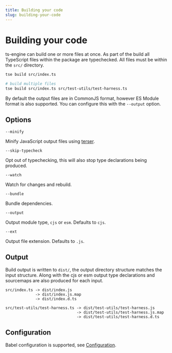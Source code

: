 ```yaml
---
title: Building your code
slug: building-your-code
---
```


# Building your code

ts-engine can build one or more files at once. As part of the build all TypeScript files within the package are typechecked. All files must be within the `src/` directory.

```sh
tse build src/index.ts

# build multiple files
tse build src/index.ts src/test-utils/test-harness.ts
```

By default the output files are in CommonJS format, however ES Module format is also supported. You can configure this with the `--output` option.

## Options

`--minify`

Minify JavaScript output files using [terser](https://github.com/terser/terser).

`--skip-typecheck`

Opt out of typechecking, this will also stop type declarations being produced.

`--watch`

Watch for changes and rebuild.

`--bundle`

Bundle dependencies.

`--output`

Output module type, `cjs` or `esm`. Defaults to `cjs`.

`--ext`

Output file extension. Defaults to `.js`.

## Output

Build output is written to `dist/`, the output directory structure matches the input structure. Along with the cjs or esm output type declarations and sourcemaps are also produced for each input.

```
src/index.ts -> dist/index.js
             -> dist/index.js.map
             -> dist/index.d.ts

src/test-utils/test-harness.ts -> dist/test-utils/test-harness.js
                               -> dist/test-utils/test-harness.js.map
                               -> dist/test-utils/test-harness.d.ts
```

## Configuration

Babel configuration is supported, see [Configuration](/docs/configuration).
